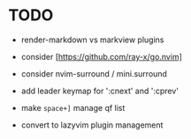 # TODO
- render-markdown vs markview plugins
- consider [https://github.com/ray-x/go.nvim]
- consider nvim-surround / mini.surround

- add leader keymap for ':cnext' and ':cprev'
- make `space+]` manage qf list
- convert to lazyvim plugin management

